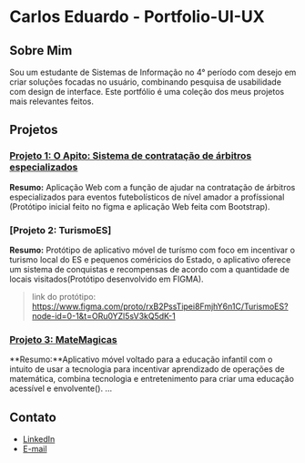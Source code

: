 # Carlos Eduardo - Portfolio-UI-UX

## Sobre Mim
Sou um estudante de Sistemas de Informação no 4° período com desejo em criar soluções focadas no usuário, combinando pesquisa de usabilidade com design de interface. Este portfólio é uma coleção dos meus projetos mais relevantes feitos.

## Projetos

### [Projeto 1: O Apito: Sistema de contratação de árbitros especializados](link_para_pasta)
**Resumo:** Aplicação Web com a função de ajudar na contratação de árbitros especializados para eventos futebolísticos de nível amador a profíssional (Protótipo inicial feito no figma e aplicação Web feita com Bootstrap).

### [Projeto 2: TurismoES]
**Resumo:** Protótipo de aplicativo móvel de turísmo com foco em incentivar o turismo local do ES e pequenos coméricios do Estado, o aplicativo oferece um sistema de conquistas e recompensas de acordo com a quantidade de locais visitados(Protótipo desenvolvido em FIGMA).

>link do protótipo: https://www.figma.com/proto/rxB2PssTipei8FmjhY6n1C/TurismoES?node-id=0-1&t=ORu0YZl5sV3kQ5dK-1

### [Projeto 3: MateMagicas]()
**Resumo:**Aplicativo móvel voltado para a educação infantil com o intuito de usar a tecnologia para incentivar aprendizado de operações de matemática, combina tecnologia e entretenimento para criar uma educação acessível e envolvente(). 
... 

## Contato
- [LinkedIn](https://www.linkedin.com/in/carlos-eduardo-santos-369551194/)
- [E-mail](carlos.contatoprofissional1@gmail.com)
